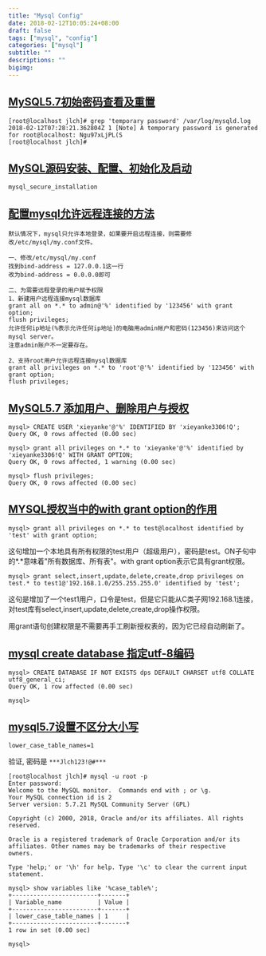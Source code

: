 ```yaml
---
title: "Mysql Config"
date: 2018-02-12T10:05:24+08:00
draft: false
tags: ["mysql", "config"]
categories: ["mysql"]
subtitle: ""
descriptions: ""
bigimg:
---
```



## [MySQL5.7初始密码查看及重置](http://blog.csdn.net/t1anyuan/article/details/51858911)

```
[root@localhost jlch]# grep 'temporary password' /var/log/mysqld.log
2018-02-12T07:28:21.362804Z 1 [Note] A temporary password is generated for root@localhost: Ngu97xLjPL(S
[root@localhost jlch]#
```

## [MySQL源码安装、配置、初始化及启动](http://www.linuxidc.com/Linux/2016-10/135975.htm)

```
mysql_secure_installation
```

## [配置mysql允许远程连接的方法](http://www.cnblogs.com/linjiqin/p/5270938.html)

```
默认情况下，mysql只允许本地登录，如果要开启远程连接，则需要修改/etc/mysql/my.conf文件。

一、修改/etc/mysql/my.conf
找到bind-address = 127.0.0.1这一行
改为bind-address = 0.0.0.0即可

二、为需要远程登录的用户赋予权限
1、新建用户远程连接mysql数据库
grant all on *.* to admin@'%' identified by '123456' with grant option; 
flush privileges;
允许任何ip地址(%表示允许任何ip地址)的电脑用admin帐户和密码(123456)来访问这个mysql server。
注意admin账户不一定要存在。

2、支持root用户允许远程连接mysql数据库
grant all privileges on *.* to 'root'@'%' identified by '123456' with grant option;
flush privileges;

```
## [MySQL5.7 添加用户、删除用户与授权](https://www.cnblogs.com/xujishou/p/6306765.html)


```
mysql> CREATE USER 'xieyanke'@'%' IDENTIFIED BY 'xieyanke3306!Q';
Query OK, 0 rows affected (0.00 sec)

mysql> grant all privileges on *.* to 'xieyanke'@'%' identified by 'xieyanke3306!Q' WITH GRANT OPTION;
Query OK, 0 rows affected, 1 warning (0.00 sec)

mysql> flush privileges;
Query OK, 0 rows affected (0.00 sec)

```

## [MYSQL授权当中的with grant option的作用](https://www.cnblogs.com/aguncn/p/4313724.html)

```
mysql> grant all privileges on *.* to test@localhost identified by 'test' with grant option;
```

这句增加一个本地具有所有权限的test用户（超级用户），密码是test。ON子句中的*.*意味着"所有数据库、所有表"。with grant option表示它具有grant权限。 
```
mysql> grant select,insert,update,delete,create,drop privileges on test.* to test1@'192.168.1.0/255.255.255.0' identified by 'test'; 
```
这句是增加了一个test1用户，口令是test，但是它只能从C类子网192.168.1连接，对test库有select,insert,update,delete,create,drop操作权限。 

用grant语句创建权限是不需要再手工刷新授权表的，因为它已经自动刷新了。 

## [mysql create database 指定utf-8编码](http://outofmemory.cn/code-snippet/2533/mysql-create-database-specify-utf-8-coding)

```
mysql> CREATE DATABASE IF NOT EXISTS dps DEFAULT CHARSET utf8 COLLATE utf8_general_ci;
Query OK, 1 row affected (0.00 sec)

mysql>
```

## [mysql5.7设置不区分大小写](http://blog.csdn.net/zhongdajiajiao/article/details/51698022)

```
lower_case_table_names=1
```

验证, 密码是 `***Jlch123!@#***`
```
[root@localhost jlch]# mysql -u root -p
Enter password:
Welcome to the MySQL monitor.  Commands end with ; or \g.
Your MySQL connection id is 2
Server version: 5.7.21 MySQL Community Server (GPL)

Copyright (c) 2000, 2018, Oracle and/or its affiliates. All rights reserved.

Oracle is a registered trademark of Oracle Corporation and/or its
affiliates. Other names may be trademarks of their respective
owners.

Type 'help;' or '\h' for help. Type '\c' to clear the current input statement.

mysql> show variables like '%case_table%';
+------------------------+-------+
| Variable_name          | Value |
+------------------------+-------+
| lower_case_table_names | 1     |
+------------------------+-------+
1 row in set (0.00 sec)

mysql>
```
